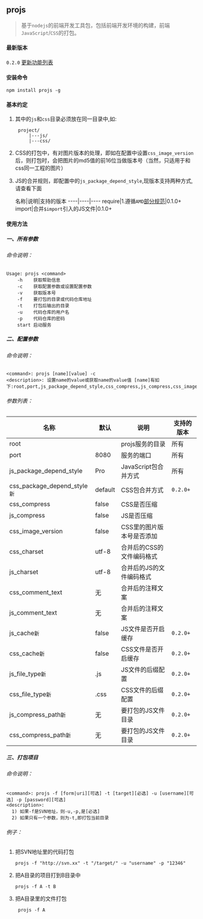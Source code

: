 ## projs

>基于`nodejs`的前端开发工具包，包括前端开发环境的构建，前端`JavaScript`/`CSS`的打包。

#### 最新版本

`0.2.0` 	[更新功能列表](https://github.com/stri/projs/issues/4)

#### 安装命令

    npm install projs -g
    
#### 基本约定

1. 其中的`js`和`css`目录必须放在同一目录中,如:

		project/
			|---js/
			|---css/

2. CSS的打包中，有对图片版本的处理，即如在配置中设置`css_image_version`后，则打包时，会把图片的md5值的前16位当做版本号（当然，只适用于和css同一工程的图片）

3. JS的合并规则，即配置中的`js_package_depend_style`,现版本支持两种方式,请查看下面

	名称|说明|支持的版本
----|----|----
require|1.遵循`AMD`[部分规范](https://github.com/stri/projs/issues/1)|0.1.0+
import|合并`$import`引入的JS文件|0.1.0+



#### 使用方法

##### 一、所有参数
###### 命令说明：

	Usage: projs <command>
		-h    获取帮助信息
		-c    获取配置参数或设置配置参数
		-v    获取版本号
		-f    要打包的目录或代码仓库地址
		-t    打包后输出的目录
		-u    代码仓库的用户名
		-p    代码仓库的密码
		start 启动服务

##### 二、配置参数

###### 命令说明：
	<command>: projs [name][value] -c
	<description>: 设置name的value或获取name的value值 [name]有如下:root,port,js_package_depend_style,css_compress,js_compress,css_image_version,css_charset,js_charset,css_comment_text,js_comment_text


###### 参数列表：

名称|默认|说明|支持的版本
-------|------|-----|-----
root||projs服务的目录|所有
port|8080|服务的端口|所有
js_package_depend_style|Pro|JavaScript包合并方式|所有
css_package_depend_style`新`|default|CSS包合并方式|`0.2.0+`
css_compress|false|CSS是否压缩
js_compress|false|JS是否压缩
css_image_version|false|CSS里的图片版本号是否添加
css_charset|utf-8|合并后的CSS的文件编码格式
js_charset|utf-8|合并后的JS的文件编码格式
css_comment_text|无|合并后的注释文案
js_comment_text|无|合并后的注释文案
js_cache`新`|false|JS文件是否开启缓存|`0.2.0+`
css_cache`新`|false|CSS文件是否开启缓存|`0.2.0+`
js_file_type`新`|\.js|JS文件的后缀配置|`0.2.0+`
css_file_type`新`|\.css|CSS文件的后缀配置|`0.2.0+`
js_compress_path`新`|无|要打包的JS文件目录|`0.2.0+`
css_compress_path`新`|无|要打包的JS文件目录|`0.2.0+`


##### 三、打包项目

###### 命令说明：
	<command>: projs -f [form|uri][可选] -t [target][必选] -u [username][可选] -p [password][可选]
	<description>:
      1) 如果-f是SVN地址，则-u,-p,是[必选]
      2) 如果只有一个参数，则为-t,即打包当前目录

###### 例子：
1.	把SVN地址里的代码打包
		
		projs -f "http://svn.xx" -t "/target/" -u "username" -p "12346"

2.	把A目录的项目打到B目录中

		projs -f A -t B 
3. 把A目录里的文件打包

		projs -f A

